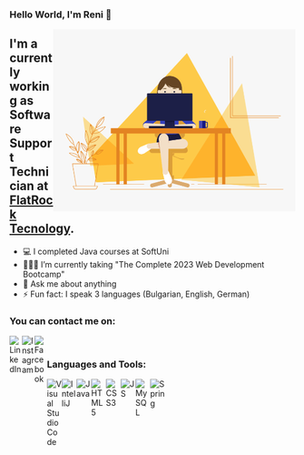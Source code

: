 ### Hello World, I'm Reni 👋
<img align="right" alt="GIF" src="https://raw.githubusercontent.com/Nikolova9810/Nikolova9810/main/hello.gif" height="320" style="max-width: 100%; display: inline-block;" data-target="animated-image.originalImage" />


## I'm a currently working as Software Support Technician at <a href="https://flatrocktech.com/">FlatRock Tecnology</a>.


- 💻 I completed Java courses at SoftUni
- 👩🏻‍🎓 I’m currently taking "The Complete 2023 Web Development Bootcamp" 
- 💬 Ask me about anything
- ⚡ Fun fact: I speak 3 languages (Bulgarian, English, German)

### You can contact me on:
<a href="https://www.linkedin.com/in/reneta-nikolova-4b3b081b9/">
	<img align="left" alt="LinkedIn" width="22px" src="https://businessyield.com/wp-content/uploads/2022/10/LinkedIn-Logo-512x500.png.webp" />
</a>
<a href="https://www.instagram.com/nikolova_r/">
	<img align="left" alt="Instagram" width="22px" src="https://upload.wikimedia.org/wikipedia/commons/thumb/a/a5/Instagram_icon.png/2048px-Instagram_icon.png" />
</a>
<a href="https://www.facebook.com/nikolova98">
	<img align="left" alt="Facebook" width="22px" src="https://upload.wikimedia.org/wikipedia/commons/thumb/d/d5/Facebook_F_icon.svg/2048px-Facebook_F_icon.svg.png" />
</a>
<br />

### Languages and Tools:
<img align="left" alt="Visual Studio Code" width="26px" src="https://cdn.icon-icons.com/icons2/2107/PNG/512/file_type_vscode_icon_130084.png" />
<img align="left" alt="IntelliJ" width="26px" src="https://upload.wikimedia.org/wikipedia/commons/thumb/9/9c/IntelliJ_IDEA_Icon.svg/1024px-IntelliJ_IDEA_Icon.svg.png" />
<img align="left" alt="Java" width="26px" src="https://icon-library.com/images/java-icon-png/java-icon-png-2.jpg" />
<img align="left" alt="HTML5" width="26px" src="https://cdn-icons-png.flaticon.com/512/5968/5968267.png" />
<img align="left" alt="CSS3" width="26px" src="https://i.pinimg.com/originals/eb/7e/20/eb7e20e646f5b7ec9ed4f8f78a5dee8f.png" />
<img align="left" alt="JS" width="26px" src="https://cdn-icons-png.flaticon.com/512/5968/5968292.png" />
<img align="left" alt="MySQL" width="26px" src="https://cdn.iconscout.com/icon/free/png-256/mysql-3521596-2945040.png" />
<img align="left" alt="Spring" width="26px" src="https://www.clipartmax.com/png/middle/30-300342_spring-data-team-spring-framework-icon.png" />
